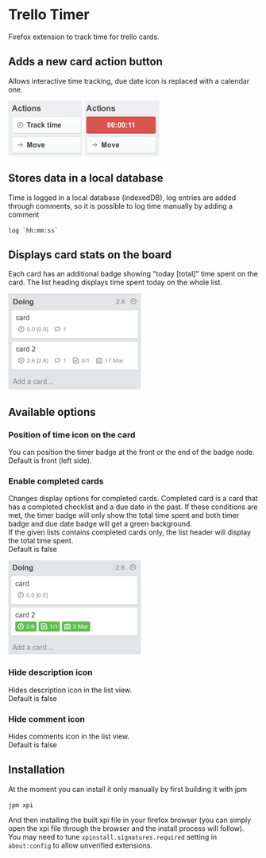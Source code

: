 # Trello Timer

Firefox extension to track time for trello cards.

## Adds a new card action button
Allows interactive time tracking, due date icon is replaced with a calendar 
one.  

![track time](img/button.png)

## Stores data in a local database
Time is logged in a local database (indexedDB), log entries are added through
comments, so it is possible to log time manually by adding a comment
 
``log `hh:mm:ss` ``

## Displays card stats on the board
Each card has an additional badge showing "today [total]" time spent on the
card. The list heading displays time spent today on the whole list.

![card list](img/list.png)

## Available options 

### Position of time icon on the card
You can position the timer badge at the front or the end of the badge node.  
Default is front (left side).

### Enable completed cards
Changes display options for completed cards. Completed card is a card that has
a completed checklist and a due date in the past. If these conditions are met,
the timer badge will only show the total time spent and both timer badge and
due date badge will get a green background.  
If the given lists contains completed cards only, the list header will display
the total time spent.  
Default is false

![card list](img/complete.png)

### Hide description icon
Hides description icon in the list view.  
Default is false

### Hide comment icon
Hides comments icon in the list view.  
Default is false

## Installation

At the moment you can install it only manually by first building it with jpm

`jpm xpi`

And then installing the built xpi file in your firefox browser (you can simply
open the xpi file through the browser and the install process will follow).
You may need to tune `xpinstall.signatures.required` setting in `about:config`
to allow unverified extensions.
